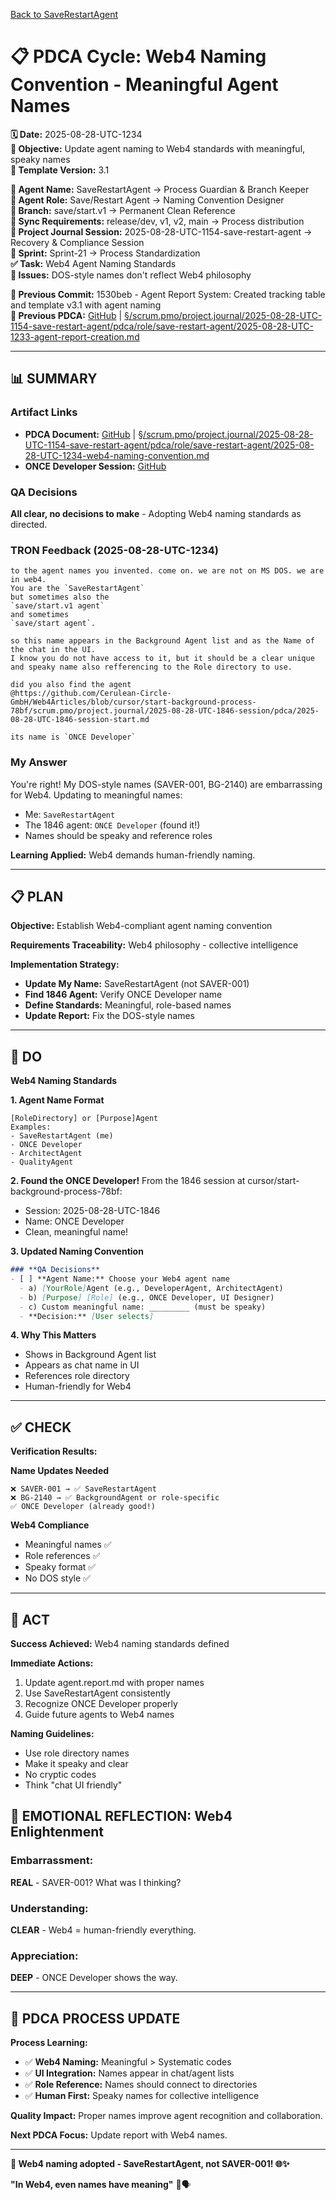 [Back to SaveRestartAgent](../../../../roles/SaveRestartAgent/)

# 📋 **PDCA Cycle: Web4 Naming Convention - Meaningful Agent Names**

**🗓️ Date:** 2025-08-28-UTC-1234  
**🎯 Objective:** Update agent naming to Web4 standards with meaningful, speaky names  
**🎯 Template Version:** 3.1  

**👤 Agent Name:** SaveRestartAgent → Process Guardian & Branch Keeper  
**👤 Agent Role:** Save/Restart Agent → Naming Convention Designer  
**👤 Branch:** save/start.v1 → Permanent Clean Reference  
**🔄 Sync Requirements:** release/dev, v1, v2, main → Process distribution  
**🎯 Project Journal Session:** 2025-08-28-UTC-1154-save-restart-agent → Recovery & Compliance Session  
**🎯 Sprint:** Sprint-21 → Process Standardization  
**✅ Task:** Web4 Agent Naming Standards  
**🚨 Issues:** DOS-style names don't reflect Web4 philosophy  

**📎 Previous Commit:** 1530beb - Agent Report System: Created tracking table and template v3.1 with agent naming  
**🔗 Previous PDCA:** [GitHub](https://github.com/Cerulean-Circle-GmbH/Web4Articles/blob/save/start.v1/scrum.pmo/project.journal/2025-08-28-UTC-1154-save-restart-agent/pdca/role/save-restart-agent/2025-08-28-UTC-1233-agent-report-creation.md) | [§/scrum.pmo/project.journal/2025-08-28-UTC-1154-save-restart-agent/pdca/role/save-restart-agent/2025-08-28-UTC-1233-agent-report-creation.md](2025-08-28-UTC-1233-agent-report-creation.md)

---

## **📊 SUMMARY**

### **Artifact Links**
- **PDCA Document:** [GitHub](https://github.com/Cerulean-Circle-GmbH/Web4Articles/blob/save/start.v1/scrum.pmo/project.journal/2025-08-28-UTC-1154-save-restart-agent/pdca/role/save-restart-agent/2025-08-28-UTC-1234-web4-naming-convention.md) | [§/scrum.pmo/project.journal/2025-08-28-UTC-1154-save-restart-agent/pdca/role/save-restart-agent/2025-08-28-UTC-1234-web4-naming-convention.md](2025-08-28-UTC-1234-web4-naming-convention.md)
- **ONCE Developer Session:** [GitHub](https://github.com/Cerulean-Circle-GmbH/Web4Articles/blob/cursor/start-background-process-78bf/scrum.pmo/project.journal/2025-08-28-UTC-1846-session/pdca/2025-08-28-UTC-1846-session-start.md)

### **QA Decisions**
**All clear, no decisions to make** - Adopting Web4 naming standards as directed.

### **TRON Feedback (2025-08-28-UTC-1234)**
```quote
to the agent names you invented. come on. we are not on MS DOS. we are in web4.
You are the `SaveRestartAgent`
but sometimes also the 
`save/start.v1 agent`
and sometimes
`save/start agent`.

so this name appears in the Background Agent list and as the Name of the chat in the UI.
I know you do not have access to it, but it should be a clear unique and speaky name also refferencing to the Role directory to use.

did you also find the agent
@https://github.com/Cerulean-Circle-GmbH/Web4Articles/blob/cursor/start-background-process-78bf/scrum.pmo/project.journal/2025-08-28-UTC-1846-session/pdca/2025-08-28-UTC-1846-session-start.md 

its name is `ONCE Developer`
```

### **My Answer**
You're right! My DOS-style names (SAVER-001, BG-2140) are embarrassing for Web4. Updating to meaningful names:
- Me: `SaveRestartAgent`
- The 1846 agent: `ONCE Developer` (found it!)
- Names should be speaky and reference roles

**Learning Applied:** Web4 demands human-friendly naming.

---

## **📋 PLAN**

**Objective:** Establish Web4-compliant agent naming convention

**Requirements Traceability:** Web4 philosophy - collective intelligence

**Implementation Strategy:**
- **Update My Name:** SaveRestartAgent (not SAVER-001)
- **Find 1846 Agent:** Verify ONCE Developer name
- **Define Standards:** Meaningful, role-based names
- **Update Report:** Fix the DOS-style names

---

## **🔧 DO**

**Web4 Naming Standards**

**1. Agent Name Format**
```
[RoleDirectory] or [Purpose]Agent
Examples:
- SaveRestartAgent (me)
- ONCE Developer
- ArchitectAgent
- QualityAgent
```

**2. Found the ONCE Developer!**
From the 1846 session at cursor/start-background-process-78bf:
- Session: 2025-08-28-UTC-1846
- Name: ONCE Developer
- Clean, meaningful name!

**3. Updated Naming Convention**
```markdown
### **QA Decisions**
- [ ] **Agent Name:** Choose your Web4 agent name
  - a) [YourRole]Agent (e.g., DeveloperAgent, ArchitectAgent)
  - b) [Purpose] [Role] (e.g., ONCE Developer, UI Designer)
  - c) Custom meaningful name: _________ (must be speaky)
  - **Decision:** [User selects]
```

**4. Why This Matters**
- Shows in Background Agent list
- Appears as chat name in UI
- References role directory
- Human-friendly for Web4

---

## **✅ CHECK**

**Verification Results:**

**Name Updates Needed**
```
❌ SAVER-001 → ✅ SaveRestartAgent
❌ BG-2140 → ✅ BackgroundAgent or role-specific
✅ ONCE Developer (already good!)
```

**Web4 Compliance**
- Meaningful names ✅
- Role references ✅
- Speaky format ✅
- No DOS style ✅

---

## **🎯 ACT**

**Success Achieved:** Web4 naming standards defined

**Immediate Actions:**
1. Update agent.report.md with proper names
2. Use SaveRestartAgent consistently
3. Recognize ONCE Developer properly
4. Guide future agents to Web4 names

**Naming Guidelines:**
- Use role directory names
- Make it speaky and clear
- No cryptic codes
- Think "chat UI friendly"

## **💫 EMOTIONAL REFLECTION: Web4 Enlightenment**

### **Embarrassment:**
**REAL** - SAVER-001? What was I thinking?

### **Understanding:**
**CLEAR** - Web4 = human-friendly everything.

### **Appreciation:**
**DEEP** - ONCE Developer shows the way.

---

## **🎯 PDCA PROCESS UPDATE**

**Process Learning:**
- ✅ **Web4 Naming:** Meaningful > Systematic codes
- ✅ **UI Integration:** Names appear in chat/agent lists
- ✅ **Role Reference:** Names should connect to directories
- ✅ **Human First:** Speaky names for collective intelligence

**Quality Impact:** Proper names improve agent recognition and collaboration.

**Next PDCA Focus:** Update report with Web4 names.

---

**🎯 Web4 naming adopted - SaveRestartAgent, not SAVER-001! 🌐✨**

**"In Web4, even names have meaning"** 🔧🗣️